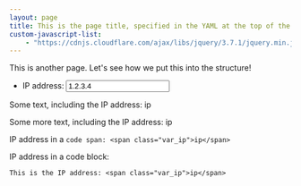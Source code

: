 ```yaml
---
layout: page
title: This is the page title, specified in the YAML at the top of the file
custom-javascript-list:
    - "https://cdnjs.cloudflare.com/ajax/libs/jquery/3.7.1/jquery.min.js"
---
```


This is another page.  Let's see how we put this into the structure!

* IP address: <input class="variable_def" id="var_ip" value="1.2.3.4" />

Some text, including the IP address: <span class="var_ip">ip</span>

Some more text, including the IP address: <span class="var_ip">ip</span>

IP address in a `code span: <span class="var_ip">ip</span>`

IP address in a code block:

    This is the IP address: <span class="var_ip">ip</span>

<script>
function update() {
  $("." + $(this).prop("id")).text($(this).val());
}
$(".variable_def")
  .on("change keyup paste", update)
  .each(update);
</script>
